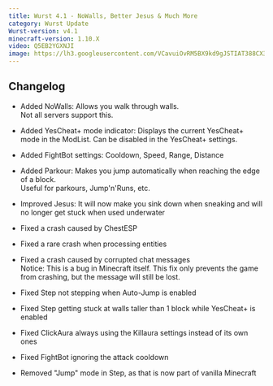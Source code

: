 ```yaml
---
title: Wurst 4.1 - NoWalls, Better Jesus & Much More
category: Wurst Update
Wurst-version: v4.1
minecraft-version: 1.10.X
video: Q5EB2YGXNJI
image: https://lh3.googleusercontent.com/VCavuiOvRM5BX9kd9gJSTIAT388CX3sjFtqKgWzHkxOXcVvMBnju6GZrHoJV5EFkAO6UMJ5HmfUEn1bAExVSRJ0mNFH8hqZg5y9z3L-JVq9SBfGSKJjm-RUfej61OBFy2DsiWcP-zOSdRzApA5L6mVyvgx_ryV9P4x-ID8tg1Xm4IW2R-vCRfHBY5hxafhgqfTn78l_jjRM2yuMyRBpDG10rxGS8JMZPb16xQVAipxxjl4IM1BvVUaU9HgV9t16lIwduioAA7Tbf51kEBLgT5SqjDpGVw2eOAK-9fcnYb3Nh-riBYQNJGU7P_wVyED3XfzA2MstrhP65EZbFdxj4czhjLZYkdG3lzufhm0JVgfucFYquK_6uENOkrtIMnm8jaQdAkeR9nXBEU6jpBJge56opvtmuB0qD5eP8K9g4ilvCdq2evMp72lLzY4XV2mjdTOtsG05DaIinBFejv69irUI608uzEeddztPd0Wl5wYKMVEArOtKPqjo7MCmY8Q9A6P8fKlV4zUc-V5kQHxudpTBzBegjMgAOfAMsauUhqX2R39rJ5FS0R8intFq2puqqSK8q_7QsTwVhYqJWCc6inDNwW5aQSKy2cfZ-B_vys3hw6mNc=w1280-h720-no
---
```

## Changelog

- Added NoWalls: Allows you walk through walls.  
  Not all servers support this.

- Added YesCheat+ mode indicator: Displays the current YesCheat+ mode in the ModList. Can be disabled in the YesCheat+ settings.

- Added FightBot settings: Cooldown, Speed, Range, Distance

- Added Parkour: Makes you jump automatically when reaching the edge of a block.  
  Useful for parkours, Jump'n'Runs, etc.

- Improved Jesus: It will now make you sink down when sneaking and will no longer get stuck when used underwater

<!--read more-->

- Fixed a crash caused by ChestESP

- Fixed a rare crash when processing entities

- Fixed a crash caused by corrupted chat messages  
  Notice: This is a bug in Minecraft itself. This fix only prevents the game from crashing, but the message will still be lost.

- Fixed Step not stepping when Auto-Jump is enabled

- Fixed Step getting stuck at walls taller than 1 block while YesCheat+ is enabled

- Fixed ClickAura always using the Killaura settings instead of its own ones

- Fixed FightBot ignoring the attack cooldown

- Removed "Jump" mode in Step, as that is now part of vanilla Minecraft
